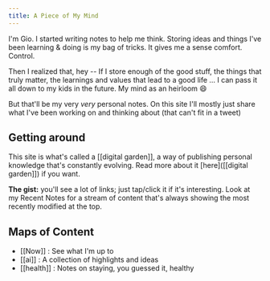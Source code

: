 ```yaml
---
title: A Piece of My Mind
---
```


I'm Gio. I started writing notes to help me think. Storing ideas and things I've been learning & doing is my bag of tricks. It gives me a sense comfort. Control.

Then I realized that, hey -- If I store enough of the good stuff, the things that truly matter, the learnings and values that lead to a good life ... I can pass it all down to my kids in the future. My mind as an heirloom 😄

But that'll be my very *very* personal notes. On this site I'll mostly just share what I've been working on and thinking about (that can't fit in a tweet)

## Getting around
This site is what's called a [[digital garden]], a way of publishing personal knowledge that's constantly evolving. Read more about it [here]([[digital garden]]) if you want. 

**The gist:** you'll see a lot of links; just tap/click it if it's interesting. Look at my Recent Notes for a stream of content that's always showing the most recently modified at the top.

## Maps of Content
- [[Now]] : See what I'm up to
- [[ai]] : A collection of highlights and ideas
- [[health]] : Notes on staying, you guessed it, healthy